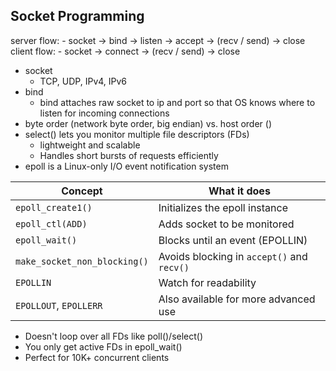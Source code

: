 ## Socket Programming

server flow:
    - socket -> bind -> listen -> accept -> (recv / send) -> close
client flow:
    - socket -> connect -> (recv / send) -> close

- socket
    - TCP, UDP, IPv4, IPv6
- bind
    - bind attaches raw socket to ip and port so that OS knows where to listen for incoming connections
- byte order (network byte order, big endian) vs. host order ()
- select() lets you monitor multiple file descriptors (FDs)
    - lightweight and scalable
    - Handles short bursts of requests efficiently
- epoll is a Linux-only I/O event notification system

| Concept                      | What it does                               |
| ---------------------------- | ------------------------------------------ |
| `epoll_create1()`            | Initializes the epoll instance             |
| `epoll_ctl(ADD)`             | Adds socket to be monitored                |
| `epoll_wait()`               | Blocks until an event (EPOLLIN)            |
| `make_socket_non_blocking()` | Avoids blocking in `accept()` and `recv()` |
| `EPOLLIN`                    | Watch for readability                      |
| `EPOLLOUT`, `EPOLLERR`       | Also available for more advanced use       |

- Doesn't loop over all FDs like poll()/select()
- You only get active FDs in epoll_wait()
- Perfect for 10K+ concurrent clients

